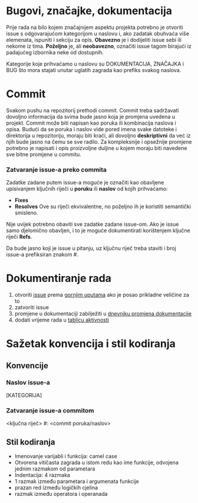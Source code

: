 # Bugovi, značajke, dokumentacija

Prije rada na bilo kojem značajnijem aspektu projekta potrebno je otvoriti issue s odgovarajućom kategorijom u naslovu i, ako zadatak obuhvaća više elemenata, ispuniti i sekciju za opis.
**Obavezno** je i dodijeliti issue sebi ili nekome iz tima.
**Poželjno** je, ali **neobavezno**, označiti issue tagom birajući iz padajućeg izbornika neke od dostupnih.

Kategorije koje prihvaćamo u naslovu su DOKUMENTACIJA, ZNAČAJKA i BUG što mora stajati unutar uglatih zagrada kao prefiks svakog naslova.

# Commit

Svakom pushu na repozitorij prethodi commit. Commit treba sadržavati dovoljno informacija da svima bude jasno koja je promjena uvedena u projekt.
Commit može biti napisan kao poruka ili kombinacija naslova i opisa.
Budući da se poruka i naslov vide pored imena svake datoteke i direktorija u repozitoriju, moraju biti kraći, ali dovoljno **deskriptivni** da već iz njih bude jasno na čemu se sve radilo.
Za kompleksnije i opsežnije promjene potrebno je napisati i opis proizvoljne duljine u kojem moraju biti navedene sve bitne promjene u commitu.

### Zatvaranje issue-a preko commita

Zadatke zadane putem issue-a moguće je označiti kao obavljene upisivanjem ključnih riječi u **poruku** ili **naslov** od kojih prihvaćamo:
- **Fixes**
- **Resolves**
Ove su riječi ekvivalentne, no poželjno ih je koristiti semantički smisleno.

Nije uvijek potrebno obaviti sve zadatke zadane issue-om. Ako je issue samo djelomično obavljen, i to je moguće dokumentirati korištenjem ključne riječi **Refs**.

Da bude jasno koji je issue u pitanju, uz ključnu riječ treba staviti i broj issue-a prefiksiran znakom #.

# Dokumentiranje rada

1. otvoriti [issue](https://github.com/RafaelLovrencic/DanceArena-DEVTRAK/issues) prema [gornjim uputama](#bugovi,-značajke,-dokumentacija) ako je posao prikladne veličine za to 
2. zatvoriti issue
3. promjene u dokumentaciji zabilježiti u [dnevniku promjena dokumentacije](https://github.com/RafaelLovrencic/DanceArena-DEVTRAK/wiki/B.-Dnevnik-promjena-dokumentacije)
4. dodati vrijeme rada u [tablicu aktivnosti](https://github.com/RafaelLovrencic/DanceArena-DEVTRAK/wiki/C.-Prikaz-aktivnosti-grupe#tablica-aktivnosti)

# Sažetak konvencija i stil kodiranja

## Konvencije

### Naslov issue-a
\[KATEGORIJA\] <naslov>  

### Zatvaranje issue-a commitom
<ključna riječ> #<broj issue-a>: <commit poruka/naslov>

## Stil kodiranja

- Imenovanje varijabli i funkcija: camel case
- Otvorena vitičasta zagrada u istom redu kao ime funkcije, odvojena jednim razmakom od parametara
- Indentacija: 4 razmaka
- 1 razmak između parametara i argumenata funkcije
- prazan red između logičkih cjelina
- razmak između operatora i operanada
